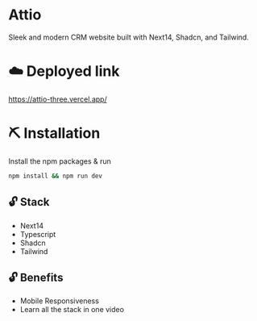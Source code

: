 # Attio

Sleek and modern CRM website built with Next14, Shadcn, and Tailwind.

# ☁️ Deployed link

https://attio-three.vercel.app/

# ⛏️ Installation

Install the npm packages & run

```bash
npm install && npm run dev
```

## 🔓 Stack

-   Next14
-   Typescript
-   Shadcn
-   Tailwind

## 🔓 Benefits

-   Mobile Responsiveness
-   Learn all the stack in one video
